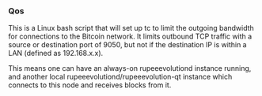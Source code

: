 ### Qos ###

This is a Linux bash script that will set up tc to limit the outgoing bandwidth for connections to the Bitcoin network. It limits outbound TCP traffic with a source or destination port of 9050, but not if the destination IP is within a LAN (defined as 192.168.x.x).

This means one can have an always-on rupeeevolutiond instance running, and another local rupeeevolutiond/rupeeevolution-qt instance which connects to this node and receives blocks from it.
